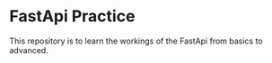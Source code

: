 # FastApi Practice
This repository is to learn the workings of the FastApi from basics to advanced.
